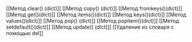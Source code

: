 [[Метод clear() (dict)]]
[[Метод copy() (dict)]]
[[Метод fromkeys()(dict)]]
[[Метод get()(dict)]]
[[Метод items()(dict)]]
[[Метод keys()(dict)]]
[[Метод values()(dict)]]
[[Метод pop() (dict)]]
[[Метод popitem()(dict)]]
[[Метод setdefault()(dict)]]
[[Метод update() (dict)]]
[[Удаление из словаря с помощью del]]